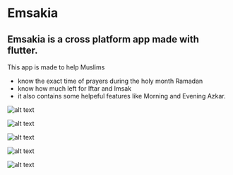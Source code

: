 # Emsakia

## Emsakia is a cross platform app made with flutter.

This app is made to help Muslims
* know the exact time of prayers during the holy month Ramadan
* know how much left for Iftar and Imsak
* it also contains some helpeful features like Morning and Evening Azkar.


![alt text](https://github.com/OmarHatem28/Emsakia-Ramdan/blob/master/screenshots/splash.jpg)

![alt text](https://github.com/OmarHatem28/Emsakia-Ramdan/blob/master/screenshots/prayer_times.jpg)

![alt text](https://github.com/OmarHatem28/Emsakia-Ramdan/blob/master/screenshots/drawer.jpg)

![alt text](https://github.com/OmarHatem28/Emsakia-Ramdan/blob/master/screenshots/azkar.jpg)

![alt text](https://github.com/OmarHatem28/Emsakia-Ramdan/blob/master/screenshots/evening_zekr.jpg)
